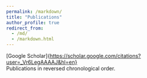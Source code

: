 ```yaml
---
permalink: /markdown/
title: "Publications"
author_profile: true
redirect_from: 
  - /md/
  - /markdown.html
---
```


[Google Scholar]{https://scholar.google.com/citations?user=_Vr6LegAAAAJ&hl=en}  <br/>
Publications in reversed chronological order.

